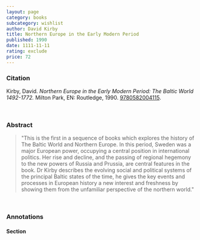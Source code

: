 ```yaml
---
layout: page
category: books
subcategory: wishlist
author: David Kirby
title: Northern Europe in the Early Modern Period
published: 1990
date: 1111-11-11
rating: exclude
price: 72
---
```


### Citation

Kirby, David. *Northern Europe in the Early Modern Period: The Baltic World 1492-1772.* Milton Park, EN: Routledge, 1990. [9780582004115](https://www.routledge.com/Northern-Europe-in-the-Early-Modern-Period-The-Baltic-World-1492-1772/Kirby/p/book/9780582004115?srsltid=AfmBOore5Sb1KaqWq4ytvGEn6iQPnIOs2UQ4ftySS-1WKG1B0xke4tpS).

<br>

### Abstract

> "This is the first in a sequence of books which explores the history of The Baltic World and Northern Europe. In this period, Sweden was a major European power, occupying a central position in international politics. Her rise and decline, and the passing of regional hegemony to the new powers of Russia and Prussia, are central features in the book. Dr Kirby describes the evolving social and political systems of the principal Baltic states of the time, he gives the key events and processes in European history a new interest and freshness by showing them from the unfamiliar perspective of the northern world."

<br>

### Annotations

#### Section

<br>

